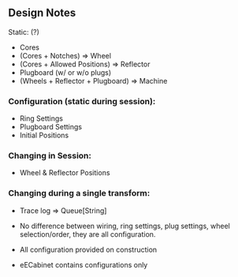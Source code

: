 ## Design Notes

Static: (?)

  - Cores
  - (Cores + Notches) => Wheel
  - (Cores + Allowed Positions) => Reflector
  - Plugboard (w/ or w/o plugs)
  - (Wheels + Reflector + Plugboard) => Machine

### Configuration (static during session):

  - Ring Settings
  - Plugboard Settings
  - Initial Positions

### Changing in Session:

  - Wheel & Reflector Positions

### Changing during a single transform:

- Trace log => Queue[String]
  
- No difference between wiring, ring settings, plug settings, wheel selection/order, they are all configuration.

- All configuration provided on construction

- eECabinet contains configurations only



